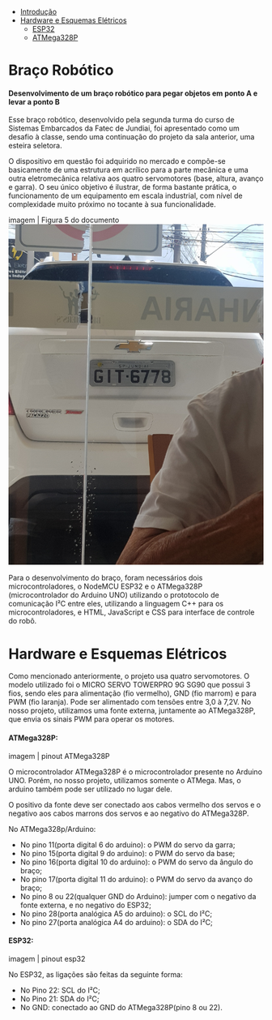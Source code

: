 - [Introdução](#Introducao)
- [Hardware e Esquemas Elétricos]()
  - [ESP32]()
  - [ATMega328P](#clone-your-fork)

# Braço Robótico
#### Desenvolvimento de um braço robótico para pegar objetos em ponto A e levar a ponto B

Esse braço robótico, desenvolvido pela segunda turma do curso de Sistemas Embarcados da Fatec de Jundiai, foi apresentado como um desafio à classe, sendo uma continuação do projeto da sala anterior, uma esteira seletora.

O dispositivo em questão foi adquirido no mercado e compõe-se basicamente de uma estrutura em acrílico para a parte mecânica e uma outra eletromecânica relativa aos quatro servomotores (base, altura, avanço e garra). O seu único objetivo é ilustrar, de forma bastante prática, o funcionamento de um equipamento em escala industrial, com nível de complexidade muito próximo no tocante à sua funcionalidade.


imagem | Figura 5 do documento
![Figura 5 do documento](/imgs/20221030_141908.jpg "git")


Para o desenvolvimento do braço, foram necessários dois microcontroladores, o NodeMCU ESP32 e o ATMega328P (microcontrolador do Arduino UNO) utilizando o prototocolo de comunicação I²C entre eles, utilizando a linguagem C++ para os microcontroladores, e HTML, JavaScript e CSS para interface de controle do robô. 

# Hardware e Esquemas Elétricos
Como mencionado anteriormente, o projeto usa quatro servomotores. O modelo utilizado foi o MICRO SERVO TOWERPRO 9G SG90 que possui 3 fios, sendo eles para alimentação (fio vermelho), GND (fio marrom) e para PWM (fio laranja). Pode ser alimentado com tensões entre 3,0 à 7,2V. No nosso projeto, utilizamos uma fonte externa, juntamente ao ATMega328P, que envia os sinais PWM para operar os motores.

#### ATMega328P:

imagem | pinout ATMega328P

O microcontrolador ATMega328P é o microcontrolador presente no Arduino UNO. Porém, no nosso projeto, utilizamos somente o ATMega. Mas, o arduino também pode ser utilizado no lugar dele.

O positivo da fonte deve ser conectado aos cabos vermelho dos servos e o negativo aos cabos marrons dos servos e ao negativo do ATMega328P.

No ATMega328p/Arduino:
- No pino 11(porta digital 6 do arduino): o PWM do servo da garra;
- No pino 15(porta digital 9 do arduino): o PWM do servo da base;
- No pino 16(porta digital 10 do arduino): o PWM do servo da ângulo do braço;
- No pino 17(porta digital 11 do arduino): o PWM do servo da avanço do braço;
- No pino 8 ou 22(qualquer GND do Arduino): jumper com o negativo da fonte externa, e no negativo do ESP32;
- No pino 28(porta analógica A5 do arduino): o SCL do I²C;
- No pino 27(porta analógica A4 do arduino): o SDA do I²C;

#### ESP32:

imagem | pinout esp32

No ESP32, as ligações são feitas da seguinte forma:
- No Pino 22: SCL do I²C;
- No Pino 21: SDA do I²C;
- No GND: conectado ao GND do ATMega328P(pino 8 ou 22).

